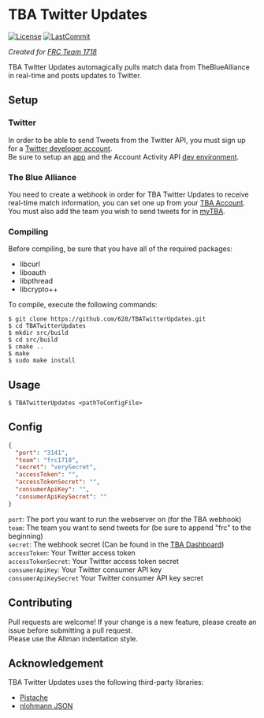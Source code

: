 # TBA Twitter Updates
[![License](https://img.shields.io/github/license/628/TBATwitterUpdates)](https://choosealicense.com/licenses/mit/)
[![LastCommit](https://img.shields.io/github/last-commit/628/TBATwitterUpdates)](https://github.com/628/TBATwitterUpdates/commits/master)  

*Created for [FRC Team 1718](http://www.fightingpi.org/)*

TBA Twitter Updates automagically pulls match data from TheBlueAlliance in real-time and posts updates to Twitter.

## Setup

### Twitter
In order to be able to send Tweets from the Twitter API, you must sign up for a [Twitter developer account](https://developer.twitter.com/en/apply-for-access.html).  
Be sure to setup an [app](https://developer.twitter.com/en/apps) and the Account Activity API [dev environment](https://developer.twitter.com/en/account/environments).
### The Blue Alliance
You need to create a webhook in order for TBA Twitter Updates to receive real-time match information, you can set one up from your [TBA Account](https://www.thebluealliance.com/account).  
You must also add the team you wish to send tweets for in [myTBA](https://www.thebluealliance.com/account/mytba#my-teams).
### Compiling
Before compiling, be sure that you have all of the required packages:
* libcurl
* liboauth
* libpthread
* libcrypto++

To compile, execute the following commands:
```
$ git clone https://github.com/628/TBATwitterUpdates.git
$ cd TBATwitterUpdates
$ mkdir src/build
$ cd src/build
$ cmake ..
$ make
$ sudo make install
```

## Usage

```
$ TBATwitterUpdates <pathToConfigFile>
```

## Config
```json
{
  "port": "3141",
  "team": "frc1718",
  "secret": "verySecret",
  "accessToken": "",
  "accessTokenSecret": "",
  "consumerApiKey": "",
  "consumerApiKeySecret": ""
}
```

`port`: The port you want to run the webserver on (for the TBA webhook)  
`team`: The team you want to send tweets for (be sure to append "frc" to the beginning)  
`secret`: The webhook secret (Can be found in the [TBA Dashboard](https://www.thebluealliance.com/account))  
`accessToken`: Your Twitter access token  
`accessTokenSecret`: Your Twitter access token secret  
`consumerApiKey`: Your Twitter consumer API key  
`consumerApiKeySecret` Your Twitter consumer API key secret

## Contributing
Pull requests are welcome! If your change is a new feature, please create an issue before submitting a pull request.  
Please use the Allman indentation style.

## Acknowledgement
TBA Twitter Updates uses the following third-party libraries:
* [Pistache](https://github.com/oktal/pistache)
* [nlohmann JSON](https://github.com/nlohmann/json)

